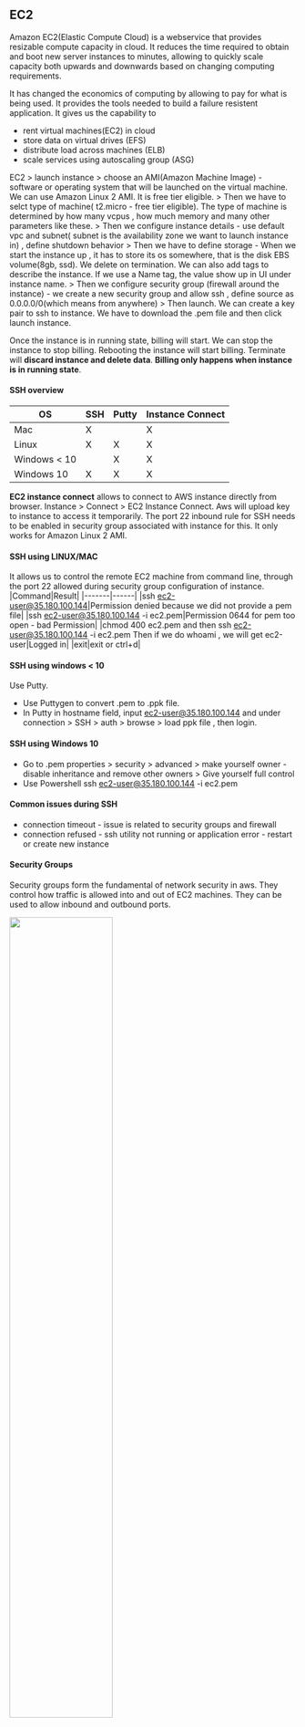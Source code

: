 ## EC2
Amazon EC2(Elastic Compute Cloud) is a webservice that provides resizable compute capacity in cloud. It reduces the time required to obtain and boot new server instances to minutes, allowing to quickly scale capacity both upwards and downwards based on changing computing requirements.

It has changed the economics of computing by allowing to pay for what is being used. It provides the tools needed to build a failure resistent application.
It gives us the capability to 
+ rent virtual machines(EC2) in cloud
+ store data on virtual drives (EFS)
+ distribute load across machines (ELB)
+ scale services using autoscaling group (ASG)

EC2 > launch instance > choose an AMI(Amazon Machine Image) - software or operating system that will be launched on the virtual machine. We can use Amazon Linux 2 AMI. It is free tier eligible. > Then we have to selct type of machine( t2.micro - free tier eligible). The type of machine is determined by how many vcpus , how much memory and many other parameters like these. > Then we configure instance details - use default vpc and subnet( subnet is the availability zone we want to launch instance in) , define shutdown behavior > Then we have to define storage - When we start the instance up , it has to store its os somewhere, that is the disk EBS volume(8gb, ssd). We delete on termination. We can also add tags to describe the instance. If we use a Name tag, the value show up in UI under instance name. > Then we configure security group (firewall around the instance) - we create a new security group and allow ssh , define source as 0.0.0.0/0(which means from anywhere) > Then launch. We can create a key pair to ssh to instance. We have to download the .pem file and then click launch instance.

Once the instance is in running state, billing will start. We can stop the instance to stop billing. Rebooting the instance will start billing. Terminate will **discard instance and delete data**. **Billing only happens when instance is in running state**.

#### SSH overview 

|OS|SSH|Putty|Instance Connect|
|--|---|-----|----------------|
|Mac|X||X|
|Linux|X|X|X|
|Windows < 10||X|X|
|Windows 10|X|X|X|

**EC2 instance connect** allows to connect to AWS instance directly from browser. Instance > Connect > EC2 Instance Connect. Aws will upload key to instance to access it temporarily. The port 22 inbound rule for SSH needs to be enabled in security group associated with instance for this. It only works for Amazon Linux 2 AMI.

#### SSH using LINUX/MAC
It allows us to control the remote EC2 machine from command line, through the port 22 allowed during security group configuration of instance.
|Command|Result|
|-------|------|
|ssh ec2-user@35.180.100.144|Permission denied because we did not provide a pem file|
|ssh ec2-user@35.180.100.144 -i ec2.pem|Permission 0644 for pem too open - bad Permission|
|chmod 400 ec2.pem and then ssh ec2-user@35.180.100.144 -i ec2.pem Then if we do whoami , we will get ec2-user|Logged in|
|exit|exit or ctrl+d|

#### SSH using windows < 10

Use Putty.
+ Use Puttygen to convert .pem to .ppk file.
+ In Putty in hostname field, input ec2-user@35.180.100.144 and under connection > SSH > auth > browse > load ppk file , then login.

#### SSH using Windows 10

+ Go to .pem properties > security > advanced > make yourself owner - disable inheritance and remove other owners > Give yourself full control
+ Use Powershell ssh ec2-user@35.180.100.144 -i ec2.pem

#### Common issues during SSH

+ connection timeout - issue is related to security groups and firewall
+ connection refused - ssh utility not running or application error - restart or create new instance

#### Security Groups

Security groups form the fundamental of network security in aws. They control how traffic is allowed into and out of EC2 machines. They can be used to allow inbound and outbound ports.

<img src="https://raw.githubusercontent.com/dhrub123/AWS/master/EC2/SG_1.PNG" width="60%" height="60%"/>

Network Security > Security Groups : 

They have inbound and outbound tabs. In inbound, by default there is no rule, nothing is allowed. We have to add a rule. If no rule is added, timeout will happen if we try to ssh into instance. In outbound tab, all traffic out of the instance is enabled by default. Each rule has 5 things :
+ Type - SSH/HTTP
+ Protocol - TCP
+ Port Range - 22
+ Source - Custom 0.0.0.0/0
+ Description

The security groups act as a firewall and regulate
+ access to ports
+ authorised ip ranges
+ control of inbound network ( from other to instance) 
+ control of outbound network ( from instance to other)
+ **security groups can be attached to multiple instances and one instance can have multiple security groups**
+ security groups are locked down to vpc/region combination - They have to be created in a different region or a different vpc.
+ They live outside EC2. When they block traffic, EC2 is not even aware of the blocked traffic.
+ It is recommended to maintain a separate security group for SSH access.
+ **By default all inbound traffic is blocked and all outbound traffic is allowed**

<img src="https://raw.githubusercontent.com/dhrub123/AWS/master/EC2/SG_2.PNG" width="80%" height="80%"/>

#### Referencing other security groups:
Security groups can refer other security groups, ip adresses, cidr blocks but **not DNS names**.
If we have a security group 1 which authorizes inbound traffic from security group 1 and security group 2, then that helps us in the following way. Suppose there are 4 instances. I1 has SG1 attached. I2 has SG2 attached. I3 has SG3 attached. I4 has SG1 attached. So inbound traffic is allowed to I4 from I1 and I2.
Inbound traffic is allowed to I1 from I4 and I2. 

<img src="https://raw.githubusercontent.com/dhrub123/AWS/master/EC2/SG_REFERENCED.PNG" width="80%" height="80%"/>

#### Public vs Private vs Elastic IP

Networking is of 2 sorts - IPv4 and IPv6. Both are supported by AWS.
+ IPV4 - 1.160.10.240. It is most common.It allows for 3.7 adresses in public space. The format is [0-255]:[0-255]:[0-255]:[0-255]
+ IPV6 - 3ffe:1900:4545:3:200:f8ff:fe21:67cf. It is mainly used for IOT.

+ The **Public IPs** can talk to one another over internet. Machine with public ip can be identified on the internet. It is unique, no two machines can have same public ip. They can be geolocated easily.
+ **Private IPs:** When a company has a private network, it has a private ip range. All computers in that private network can talk to each other using their private ip. But to talk to outside public ip, they will need a internet gateway which has a public ip. This is a common AWS pattern. Machines with private ip can be identified in private network only. They are only unique across private network. 2 different private networks can have same private ip. Machines with private ip connect to wwww using NAT + internet gateway(proxy). Only specified range of ips can be used as private ips.
+ **So public ips are accessible all over the internet and private ips are only accessible in private network.**
+ **Elastic IPs:** When we start and stop an EC2 instance, its public ip changes. If a fixed public ip is needed for our instance, we will need an elastic ip. It is a public ipv4 which we own as long as we do not delete it. We can atatch this elastic ip to one instance at a time. With an elastic ip, one can mask failures by quickly remapping it to another instance in their account. We can have **5 elastic ips in our account but this can be increased by asking AWS.**
+ It is recommended to avoid elastic ips. Instead 1) we can us a public ip and register dns name to it or 2) use a load balancer instead of a public ip.
+ By default, our EC2 instance comes with a private ip for internal AWS network and a public ip for www. SSH with public ip, not private ip. If instance is stopped and started, **public ip changes.**
+ If we ssh into instance using public ip , we will see a prompt ec2-user@<private-ip> which means that the ec2 machine is identified by the private ip in aws network. If we do ifconfig -a, eth0 or the virtual ethernet interface will also give us the private ip as inet.
+ Now, if we stop the instance, the public ip will disappear and if we start again ,the public ip will be different. But the **private ip is still the same**.
+ If we want to persist ips between restarts, go to network and security > Elastic ip > Allocate elastic ip from Amazon's pool of IPV4 adresses or bring in your own pool. > Allocate
+ Then associate elastic ip to ec2 instance. Now if we start and stop, public ip is retained as it is an elastic ip. **Elastic IPs get charged for when not associated with an EC2 instance**
  
<img src="https://raw.githubusercontent.com/dhrub123/AWS/master/EC2/PUBLIC_VS_PRIVATE_IP.PNG" width="60%" height="60%"/>

#### Install apache on EC2.
```
# 1) ssh to instance
ssh ec2-user@35.180.100.144 -i ec2.pem
# 2) Elevate to super user
sudo su
# 3) Update without prompting
yum update -y
# 4) Install apache
yum install -y httpd.x86_64
# 5) Start apache service
systemctl start httpd.service
# 6) enable across reboots
systemctl enable httpd.service
# 8) curl -> we should see page content
curl localhost:80
# 9) create index.html. If we do a http://<public_ip>:80 , we will see a page displaying hello world. Please note that we need to add HTTP inbound port 80 rule in # sg for instance.
echo "Hello World" > /var/www/html/index.html
# 10) create index.html. If we do a http://<public_ip>:80 , we will see a page displaying hello world from <private ip>
echo "Hello World from $(hostname -f)" > /var/www/html/index.html
```

#### EC2 User Data :
+ This is used to boot strap instance with user data script. Bootstrapping means launching commands when instance starts.
+ The script is run only once at the first start of instance.
+ It is mainly used to automate boot tasks like installing updates, software, downloading files etc. 
+ The larger the user data script, the more it does, the larger the bootup time. It is run with root user sudo rights.
+ Configure Instance Details > Advanced Details > User Data - The script gets encoded to base 64.

```
#!/bin/bash
sudo su #admin privileges
#install httpd(Linux 2 version)
yum update -y
yum install -y httpd.x86_64
systemctl start httpd.service
systemctl enable httpd.service
echo "Hello World from $(hostname -f)" > /var/www/html/index.html
```

#### Types of Instances based on Pricing
+ On Demand - allows to pay by the hour or second(Linux is by second and Windows is by hour) - For short workload, predictable pricing
+ Reserved - Reservation for 1 or 3 years, certain or entire amount upfront, but large discount compared to on demand price. These are ideal when the amount of time is known beforehand. for example say 1 year for a database. They are for long workloads.
  + Convertible Reserved Instances : long worload with flexible instance types. m4xlarge today, c5xlarge tomorrow.
  + Scheduled Reserved Instances : say every thursday between 3 am and 5 am (run a job for a year at a certain time).
+ Spot - enables to bid a price for instance capacity, if application has flexible timings, this can lead to significant savings. They are less reliable because we can lose these instances. These are very cheap and are for short workloads.
+ Dedicated host - These are physical ec2 server dedicated for use. They allow to bring exisitng server-bound software licenses over to aws and thus save costs. They allow us to control instance placement.
+ Dedicated instance - No other customer will share hardware on AWS.

##### On Demand Instances
+ Billing per second after the first minute
+ Pay for what we use
+ highest cost but no long term commitment
+ Perfect for users who want low cost and flexibility of AWS EC2 without any long term commitment or contract
+ Applications with unpredictable and short workloads (elastic workloads) that cannot be interrupted
+ Development and testing

##### Reserved Instances
+ Traditional IT
+ Upro 75% discount compared to on demand
+ upfront payment with long term commitment
+ Reserved for 1 or 3 years
+ We can reserve a specific instance type
+ Recommended for applications with steady state or predictable usage that require reserved capacity
+ Users willing to make upfront payment to reduce computing cost even further
  + Standard RIs(upto 75% off on demand) - if entire payment is made upfront and contract is for 3 years
  + Convertible RIs(upto 54% off on demand) - capability to change attribute of instance from say compute to memory intensive provided the exchange is of equal or greater value , expensive but flexible
  + Scheduled RIs - available to launch within a scheduled time window. It allows to obtain compute capacity within a certain recurring schedule. For example if a company has large sales during fridays, then it will go for RIs scheduled on every friday. Not available in all regions.

##### EC2 Spot Instances

+ We define a max spot price which we are willing to pay and we get instance while **current spot price < max spot price**. The hourly spot price varies based on offer and capacity.It will go up and down. 
  + Strategy 1 : If current spot price > max spot price, we can choose to stop or terminate within a 2 hour grace period. If we stop, we can continue when current spot price < max spot price again. 
  + Strategy 2 : Spot block - block spot instance during a specified time (1 - 6 hours) without interruption. In rare situations , they are reclaimed by AWS.

+ 90% discount compared to on demand. But we can lose them at any point of time if current spot price goes over the max spot price
+ Applications with flexible start and end times which are feasible only at a very low cost. e.g. : Genomics and Pharma companies use this to perform research by running resource intensive apps on say a sunday at 4 am when price is very low.
+ They are very cost efficient for workloads which has resiliency to any kind of failure , for example, batch jobs ,image processing, data analysis and any jobs which can be retrieved.
+ They are not recommended for critical apps like databases.
+ Users who suddenly need additional compute capacity
+ Spot instances are terminated by AWS if spot price for that capacity increases. However Amazon does not charge for partial usage of hour in that case. However, if instance is terminated by customer, then whole hour is charged for.
+ The spot price can fluctuate but it still provides large savings over on demand.
+ We can also get pricing history of spot instances and use it to set our max spot price.
<img src="https://raw.githubusercontent.com/dhrub123/AWS/master/EC2/SPOT_INSTANCE_PRICE_GRAPH.PNG"/>

##### How to terminate spot instances
Spot requests have certain attributes - max price, desired number of instances, launch spec, valid from, valid until, request type - one time or persistent.
+ One time requests will spawn instances and if those instances are killed, nothing will happen.
+ Persistent requests - If instances are stopped due to spot price going up, it will come back to spot request and is smart enough to restart those instances once spot price < max price.
We can only cancel spot instance requests that are open, active or disabled.
+ Cancelling a spot request will not terminate instances it created, we have to kill them manually.
+ We have to first cancel the spot request and then terminate the instances else they will be created again.

<img src="https://raw.githubusercontent.com/dhrub123/AWS/master/EC2/TERMINATE_SPOT_INSTANCES.PNG"/>

##### SPOT Fleets

It is a set of spot instances + (optional) on demand instances. The spot fleet tries it best to meet the target capacity with the price constraints defined.
It will launch from possible launch pools. The launch pools have different instance type , different OS and different availability zones. We will define multiple launch pools and the spot fleet will chose the most appropriate or best launch pool. When it reaches budget or capacity, it will stop launching instances.

##### Strategies to allocate Spot instances
+ lowest price - short workload, cost optimization
+ diversified - distributed across all pools - great for availability, long workloads, because if 1 pool goes away, other is still available.
+ capacity optimized - pool with optimal capacity for number of instances

**SPOT FLEET ALLOWS US TO AUTOMATICALLY REQUEST SPOT INSTANCES WITH LOWEST PRICE**.

+ While creating SPOT instances, we are select different types of workloads.
  + Load balancing workloads - webservices
  + Flexible workloads - batch job
  + Big data workloads
  + Defined duration workloads(spot blocks)
+ We also have to mention target capacity to maintain
+ To create a single spot instance, we go to Configure Instance Details > Check request spot instance > Mention maximum spot price > persistent or not


##### Dedicated host
+ We get physically dedicated EC2 server for use which gives full control over instance placement.
+ It gives visibility to physical cores/ sockets of hardware and is great for licensing purposes - BYOL(Bring your own license).
+ Used for regulatory requirement or to save licensing costs which do not allow multi tenant virtualization
+ Can be purchased on demand
+ Can be purchased as a reservation of 3 years which saves about 70% compared to on demand
+ Configured under Configure Instance Details > Tenancy

##### Dedicated Instances
+ Instances running on dedicated hardware or shared with instances in my account.
+ No control over instance placement. Can move hardware after stop / start.

<img src="https://raw.githubusercontent.com/dhrub123/AWS/master/EC2/DEDICATED_HOST_VS_INSTANCE.PNG" width="40%" height="40%"/>

**A great combo is reserved instances for baseline capacity(webapps) , on demand for unpredictable work and spots for peaks.** This results in more agility and cost savings.  

<img src="https://raw.githubusercontent.com/dhrub123/AWS/master/EC2/INSTANCE_PRICE_COMPARISON.PNG" width="80%" height="80%"/>

|Which host | When |
|-----------|------|
|On Demand|Pay Full Price|
|Reserved|Plan Ahead, use for a long time ,good discount|
|Spot|Bid for unused instances on spot. Highest bidder keeps instances. Can lose any time|
|Dedicated Host|Entire server|

#### Types of instances based on hardware

|Family|Speciality|Usecase|
|------|----------|-------|
|R - RAM|lot of memory|In memory cache|
|C - CPU|high CPU|compute or databases|
|M - in the middle|Balanced Apps|General Webapps|
|I - Good IO|Apps that need good local IO(Instance storage)|Databases|
|G - GPU|Apps needing high GPU|Video Rendering/Machine Learning|
|T2/T3 - Burstable|Burstable up to a capacity|Burst for a short while|
|T2/T3 - Unlimited|Unlimited Burst||

**https://www.ec2instances.info**

**Burstable Instances(T2/T3)** - Overall these instances have ok cpu performance. But when there is an unexpected spike in load, CPU can burst.
If the instance bursts, it utilizes "burst credits". If credit is exhausted, cpu cannot burst any more. If the instance stops bursting, then burst credits are accumulated again. If the instance is always running low on burst credits, then we may need to move to a non burstable instance.
We can see credit usage(goes up during a spike) and credit balance(goes down during a spike) in cloud watch. The larger the instance, the faster credits are earned.

<img src="https://raw.githubusercontent.com/dhrub123/AWS/master/EC2/CPU_CREDIT_T2T3.PNG" width="60%" height="60%"/>

**Unlimited T2/T3 :** They have unlimited burst credit balance, but we pay extra money for burst credits over standard burst credit balance. But there is no loss in performance.

#### AMIS

AWS comes with a lot of base images like Ubuntu, Fedora, Redhat, Windows and even Amazon Linux Image. They can be customized at runtime using EC2 user data or we can ssh into the instance and do whatever we want. But we can also create our own image which we can use to launch instances. They can be created for windows or linux instances.

Custom AMIs have a lot of advantages:
+ Preinstalled packages
+ Faster boot time( no need for EC2 user data)
+ Can be configured with Enterprise and Monitoring software
+ Security concerns - may need more control over instances in network
+ Control of Maintenance and updates
+ Active directory integration out of the box
+ Install app ahead of time for faster deployment during autoscaling
+ Using some one else's ami optimized for running specific apps , db etc. 
+ **AMIs are specific to AWS region. They are not global.**
+ We can use public AMI from other people.
+ We can rent AMI by the hour at Amazon Marketplace.
+ Do not use untrusted AMIs because they may have malware and are not secure for enterprises.

**AMI Storage :** 
+ AMIs live in Amazon S3 which is a cheap, durable and resilient storage where most of our backups will stay. 
+ But we will not see them in S3 console. 
+ AMIs are private and locked to AWS region/account by default.
+ We can make AMIs public and share them with other people or sell them in AMI marketplace. 
+ **AMI Pricing:** They live in Amazon S3, so we are charged for the space they take in amazon S3 which is quite inexpensive.
  + It is encouraged to store private AMIs and remove old ones which are not used.

##### Copying AMIS:
We start an instance from an Amazon Linux AMI and install Apache. Right click on instance > Image > Create Image  > Give name and description > **We have to take the root volume of instance and create a backup because this is where we have installed apache.** We can now copy the image to other regions or modify its permissions to allow other people to see it. 
+ We can launch an instance out of the AMI. The root volume is coming from the snapshot.
+ We can deregister the AMi if we want to delete it.
+ **AMIs are region locked, if copied to another region, they cannot have same id.**
+ https://docs.aws.amazon.com/AWSEC2/latest/UserGuide/CopyingAMIs.html

##### Cross Account AMI copy:
We can share an AMi with another account but that does not affect the ownership of the AMI. If we copy an AMI which has been shared with our account, we become the owner of the copied target AMI. So it does not prevent copying.
+ To copy an AMI that has been shared with us from another account, the owner of the source AMI must grant us read permissions for the storage that backs the AMI.
  + It can be an EBS snapshot for an EBS backed AMI.
  + it can be a S3 bucket for an instance store backed AMI.
We can circumvent this by launching an instance from the AMI and then creating an AMi out of that instance.

+ **Limits in AMI copying:**
  + We cannot copy an encrypted AMI that is shared with us unless the underlying snapshot and encryption key is shared with us. If they are shared, we can copy the snapshot and reencrypt it with a key of our own. We own the copied snapshot and can register it as an AMI.
  + We cannot copy an AMI with an associated billing product code that was shared with us from another account. This includes windows AMIs and AMIs from Amazon marketplace. To copy a shared AMI with an associated product billing code, we have to launch an instance from that AMI and then create an AMI from that instance.
+ **Sharing an AMI**
  + Modify image permissions - 1) public or 2) private ( In this case we have to provide AWS account numbers, we have to share AMI with)
  + Check the checkbox which says Add create volume permissions. This allows to copy AMIs.
  

#### EC2 Placement Groups:

We use placement groups when we want to control how EC2 instances are placed in AWS infrastructure. That strategy can be defined using placement groups. We cannot directly interact with hardware in AWS but we can let AWS know how we would like to place the instances relative to one another. When we create a placement group, we can have 3 strategies. 
  + Cluster(High performance, high risk) - cluster instances are placed in a low latency group in a single availability zone.
  + Spread - instances spread across different hardware ( restrictions : **max 7 instances per group per AZ** ). They are used for critical applications.
  + Patition - similar to spread in the sense that instances are spread across partitions(different racks of hardware within an availability zone). It scales to hundreds of instances per group. They are used for Hadoop, Cassandra and Kafka. They are not isolated from failure totally but are isolated from partition failure.
  
##### Cluster placement group:
All EC2 instances are on same rack(same hardware) in same availability zone.
+ PROS - low latency and great networking(10 GBps bandwidth between instances).
+ CONS - If the rack fails, all EC2 instances fail at the same time, so we have increased risk of failure across stack. 
+ This is typically used for Big data jobs and low latency high throughput applications.
<img src="https://raw.githubusercontent.com/dhrub123/AWS/master/EC2/PG_CLUSTER.png" width="80%" height="80%"/>

##### Spread placement group:
<img src="https://raw.githubusercontent.com/dhrub123/AWS/master/EC2/PG_SPREAD.png" width="80%" height="80%"/>
Spread is the opposite of cluster. Here risk is minimized. All EC2 instances are located in different hardware in different availability zones. So if one AZ fails, others will still be up and running. But we are limited to 7 instances per AZ per placement group. This cannot be used for very big applications. It is used for applications that need to maximize high availability - critical applications.

##### Partition placement group:
<img src="https://raw.githubusercontent.com/dhrub123/AWS/master/EC2/PG_PARTITION.png" width="80%" height="80%"/>
Within an availability zone, we have different partitions(set of racks). We can create upto 7 patitions in a partition placement group. Each partition can have multiple EC2 instances. So even if one rack fails, other partitions will be up.

Network And Security > Placement Group > Name and Strategy(cluster, spread or partition). Then launch an instance > Configure Instance Details > Add instance to placement group > If placement strategy is partition, we can select partition value or auto distribution( AWS will  equalize instances). The clsuter strategy is not available for T2, it is only available for high performance instances.

#### ENI 
These are logical components in VPC representing a virtual network card. They give EC2 instances access to network. They are used outside EC2 instances as well.
Each ENI can have the following attributes.
+ primary private IPV4
+ one or more secondary IPV4
+ one elastic IP per private IPV4
+ one public IPV4.
+ one or more security groups attached to ENI
+ An attached MAC adress
+ **We can create ENI independently and attach them on the fly(move them) on EC2 instances for failover**.
+ Bound to specific availability zone.
+ https://aws.amazon.com/blogs/aws/new-elastic-network-interfaces-in-the-virtual-private-cloud/

Network And Security > Network Interfaces - We can create our own ENI > Here we can autoassign IPV4 private ip or add custom  > Attach security groups and create.
We can attach this ENI to an instance. We can also detach the ENI and attach it to another instance. **So one EC2 can have multiple ENIs**. but only 1 ENI can be used with 1 EC2instance. Also even if an EC2 instance has 2 ENIs attached, **it can have only 1 public ip** and **the ENI and EC2 instance must be in same subnet(availability zone)**.
<img src="https://raw.githubusercontent.com/dhrub123/AWS/master/EC2/MULTIPLE_ENI.png" width="50%" height="50%"/>

#### EBS(Elastic block storage)

This is a virtual disk just like EC2 is a virtual machine.  It allows to create storgae volumes and then add to EC2 instance. Once attached we can create a file system , run a database etc. They are placed in a secific availability zone and are automatically replicated to protect from failure.

##### SSDs
+ General Purpose SSD(GP2) - 
  + General purpose, balances both price and performance
  + 3000 IOPS per gig with upto 10000 IOPS and ability to burst upto 3000 IOPS for extended period of time for volumes at 3334 Gib and above. 
+ Provisioned IOPS SSD(IO1)
  + Designed for I/O intensive apps like large relational or NOSQL databases.
  + Used for more than 10000 IOPS
  + Can provision upto 20000 IOPS per volume.
  
##### Magnetic volumes
+ Throughput optimized HDD(ST1)
  + Big Data/ Data warehousing/ Log  processing
  + Can only be an additional volume and **not a boot volume**
+ Cold HDD(SC1)
  + Lowest cost for infrequently accessed workloads
  + Usage may be a file server
  + Can only be an additional volume and **not a boot volume**
+ Magnetic(standard)
  + Lowest cost per gigabyte for all EBS volumes that is **bootable**
  + Ideal for workloads where data is accessed infrequently and where emphasis is on lowest storgae cost.
  + Previous generation
  

